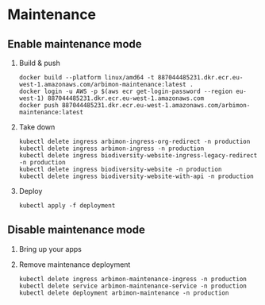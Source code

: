 # Maintenance

## Enable maintenance mode

1. Build & push
   ```
   docker build --platform linux/amd64 -t 887044485231.dkr.ecr.eu-west-1.amazonaws.com/arbimon-maintenance:latest .
   docker login -u AWS -p $(aws ecr get-login-password --region eu-west-1) 887044485231.dkr.ecr.eu-west-1.amazonaws.com
   docker push 887044485231.dkr.ecr.eu-west-1.amazonaws.com/arbimon-maintenance:latest
   ```

2. Take down
   ```
   kubectl delete ingress arbimon-ingress-org-redirect -n production
   kubectl delete ingress arbimon-ingress -n production
   kubectl delete ingress biodiversity-website-ingress-legacy-redirect -n production
   kubectl delete ingress biodiversity-website -n production
   kubectl delete ingress biodiversity-website-with-api -n production
   ```

3. Deploy
   ```
   kubectl apply -f deployment
   ```

## Disable maintenance mode

1. Bring up your apps

2. Remove maintenance deployment
   ```
   kubectl delete ingress arbimon-maintenance-ingress -n production
   kubectl delete service arbimon-maintenance-service -n production
   kubectl delete deployment arbimon-maintenance -n production
   ```